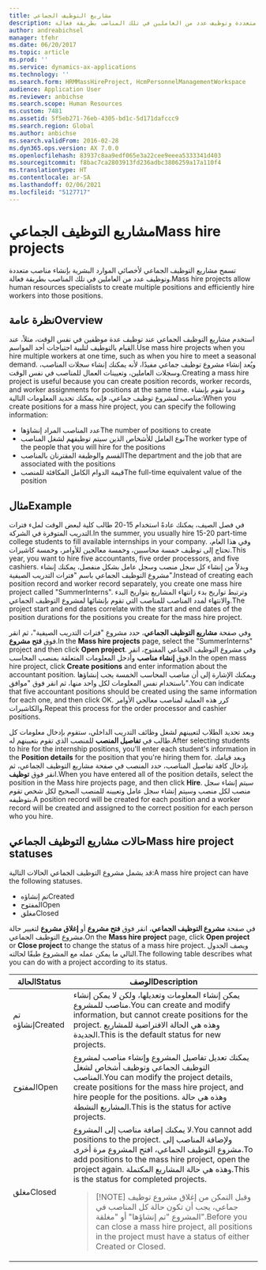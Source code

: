 ```yaml
---
title: مشاريع التوظيف الجماعي
description: تسمح مشاريع التوظيف الجماعي لأخصائي الموارد البشرية بإنشاء مناصب متعددة وتوظيف عدد من العاملين في تلك المناصب بطريقة فعالة.
author: andreabichsel
manager: tfehr
ms.date: 06/20/2017
ms.topic: article
ms.prod: ''
ms.service: dynamics-ax-applications
ms.technology: ''
ms.search.form: HRMMassHireProject, HcmPersonnelManagementWorkspace
audience: Application User
ms.reviewer: anbichse
ms.search.scope: Human Resources
ms.custom: 7481
ms.assetid: 5f5eb271-76eb-4305-bd1c-5d171dafccc9
ms.search.region: Global
ms.author: anbichse
ms.search.validFrom: 2016-02-28
ms.dyn365.ops.version: AX 7.0.0
ms.openlocfilehash: 83937c8aa9edf065e3a22cee9eeea5333341d403
ms.sourcegitcommit: f8bac7ca2803913fd236adbc3806259a17a110f4
ms.translationtype: HT
ms.contentlocale: ar-SA
ms.lasthandoff: 02/06/2021
ms.locfileid: "5127717"
---
```

# <a name="mass-hire-projects"></a><span data-ttu-id="2080e-103">مشاريع التوظيف الجماعي</span><span class="sxs-lookup"><span data-stu-id="2080e-103">Mass hire projects</span></span>



<span data-ttu-id="2080e-104">تسمح مشاريع التوظيف الجماعي لأخصائي الموارد البشرية بإنشاء مناصب متعددة وتوظيف عدد من العاملين في تلك المناصب بطريقة فعالة.</span><span class="sxs-lookup"><span data-stu-id="2080e-104">Mass hire projects allow human resources specialists to create multiple positions and efficiently hire workers into those positions.</span></span>

## <a name="overview"></a><span data-ttu-id="2080e-105">نظرة عامة</span><span class="sxs-lookup"><span data-stu-id="2080e-105">Overview</span></span>

<span data-ttu-id="2080e-106">استخدم مشاريع التوظيف الجماعي عند توظيف عدة موظفين في نفس الوقت، مثلاً، عند القيام بالتوظيف لتلبية احتياجات أحد المواسم.</span><span class="sxs-lookup"><span data-stu-id="2080e-106">Use mass hire projects when you hire multiple workers at one time, such as when you hire to meet a seasonal demand.</span></span> <span data-ttu-id="2080e-107">ويُعد إنشاء مشروع توظيف جماعي مفيدًا، لأنه يمكنك إنشاء سجلات المناصب، وسجلات العاملين، وتعيينات العمال للمناصب في نفس الوقت.</span><span class="sxs-lookup"><span data-stu-id="2080e-107">Creating a mass hire project is useful because you can create position records, worker records, and worker assignments for positions at the same time.</span></span> <span data-ttu-id="2080e-108">وعندما تقوم بإنشاء مناصب لمشروع توظيف جماعي، فإنه يمكنك تحديد المعلومات التالية:</span><span class="sxs-lookup"><span data-stu-id="2080e-108">When you create positions for a mass hire project, you can specify the following information:</span></span>

- <span data-ttu-id="2080e-109">عدد المناصب المراد إنشاؤها</span><span class="sxs-lookup"><span data-stu-id="2080e-109">The number of positions to create</span></span>
- <span data-ttu-id="2080e-110">نوع العامل للأشخاص الذين سيتم توظيفهم لشغل المناصب</span><span class="sxs-lookup"><span data-stu-id="2080e-110">The worker type of the people that you will hire for the positions</span></span>
- <span data-ttu-id="2080e-111">القسم والوظيفة المقترنان بالمناصب</span><span class="sxs-lookup"><span data-stu-id="2080e-111">The department and the job that are associated with the positions</span></span>
- <span data-ttu-id="2080e-112">قيمة الدوام الكامل المكافئة للمنصب</span><span class="sxs-lookup"><span data-stu-id="2080e-112">The full-time equivalent value of the position</span></span>

## <a name="example"></a><span data-ttu-id="2080e-113">مثال</span><span class="sxs-lookup"><span data-stu-id="2080e-113">Example</span></span>

<span data-ttu-id="2080e-114">في فصل الصيف، يمكنك عادةً استخدام 15-20 طالب كلية لبعض الوقت لملء فترات التدريب المتوفرة في الشركة.</span><span class="sxs-lookup"><span data-stu-id="2080e-114">In the summer, you usually hire 15-20 part-time college students to fill available internships in your company.</span></span> <span data-ttu-id="2080e-115">وفي هذا العام، تحتاج إلى توظيف خمسة محاسبين، وخمسة معالجين للأوامر، وخمسة كاشيرات.</span><span class="sxs-lookup"><span data-stu-id="2080e-115">This year, you want to hire five accountants, five order processors, and five cashiers.</span></span> <span data-ttu-id="2080e-116">وبدلاً من إنشاء كل سجل منصب وسجل عامل بشكل منفصل، يمكنك إنشاء مشروع التوظيف الجماعي باسم "فترات التدريب الصيفية".</span><span class="sxs-lookup"><span data-stu-id="2080e-116">Instead of creating each position record and worker record separately, you create one mass hire project called "SummerInterns".</span></span> <span data-ttu-id="2080e-117">وترتبط تواريخ بدء زانتهاء المشاريع بتواريخ البدء والانتهاء لمدد المناصب للمناصب التي تقوم بإنشائها لمشروع التوظيف الجماعي.</span><span class="sxs-lookup"><span data-stu-id="2080e-117">The project start and end dates correlate with the start and end dates of the position durations for the positions you create for the mass hire project.</span></span>

<span data-ttu-id="2080e-118">وفي صفحة **مشاريع التوظيف الجماعي**، حدد مشروع "فترات التدريب الصيفية"، ثم انقر فوق **فتح مشروع**.</span><span class="sxs-lookup"><span data-stu-id="2080e-118">In the **Mass hire projects** page, select the "SummerInterns" project and then click **Open project**.</span></span> <span data-ttu-id="2080e-119">وفي مشروع التوظيف الجماعي المفتوح، انقر فوق **إنشاء مناصب** وأدخل المعلومات المتعلقة بمنصب المحاسب.</span><span class="sxs-lookup"><span data-stu-id="2080e-119">In the open mass hire project, click **Create positions** and enter information about the accountant position.</span></span> <span data-ttu-id="2080e-120">ويمكنك الإشارة إلى أن مناصب المحاسب الخمسة يجب إنشاؤها باستخدام نفس المعلومات لكل واحد منها، ثم انقر فوق "موافق".</span><span class="sxs-lookup"><span data-stu-id="2080e-120">You can indicate that five accountant positions should be created using the same information for each one, and then click OK.</span></span> <span data-ttu-id="2080e-121">كرر هذه العملية لمناصب معالجي الأوامر والكاشيرات.</span><span class="sxs-lookup"><span data-stu-id="2080e-121">Repeat this process for the order processor and cashier positions.</span></span>

<span data-ttu-id="2080e-122">وبعد تحديد الطلاب لتعيينهم لشغل وظائف التدريب الداخلي، ستقوم بإدخال معلومات كل طالب في **تفاصيل المنصب** للمنصب الذي تقوم بتعيينهم له.</span><span class="sxs-lookup"><span data-stu-id="2080e-122">After selecting students to hire for the internship positions, you'll enter each student's information in the **Position details** for the position that you're hiring them for.</span></span> <span data-ttu-id="2080e-123">وبعد قيامك بإدخال كافة تفاصيل المناصب، حدد المنصب في صفحة مشاريع التوظيف الجماعي، ثم انقر فوق **توظيف**.</span><span class="sxs-lookup"><span data-stu-id="2080e-123">When you have entered all of the position details, select the position in the Mass hire projects page, and then click **Hire**.</span></span> <span data-ttu-id="2080e-124">سيتم إنشاء سجل منصب لكل منصب وسيتم إنشاء سجل عامل وتعيينه للمنصب الصحيح لكل شخص تقوم بتوظيفه.</span><span class="sxs-lookup"><span data-stu-id="2080e-124">A position record will be created for each position and a worker record will be created and assigned to the correct position for each person who you hire.</span></span>

## <a name="mass-hire-project-statuses"></a><span data-ttu-id="2080e-125">حالات مشاريع التوظيف الجماعي</span><span class="sxs-lookup"><span data-stu-id="2080e-125">Mass hire project statuses</span></span>

<span data-ttu-id="2080e-126">قد يشمل مشروع التوظيف الجماعي الحالات التالية:</span><span class="sxs-lookup"><span data-stu-id="2080e-126">A mass hire project can have the following statuses.</span></span>

- <span data-ttu-id="2080e-127">تم إنشاؤه</span><span class="sxs-lookup"><span data-stu-id="2080e-127">Created</span></span>
- <span data-ttu-id="2080e-128">المفتوح</span><span class="sxs-lookup"><span data-stu-id="2080e-128">Open</span></span>
- <span data-ttu-id="2080e-129">‏‏مغلق</span><span class="sxs-lookup"><span data-stu-id="2080e-129">Closed</span></span>

<span data-ttu-id="2080e-130">في صفحة **مشروع التوظيف الجماعي**، انقر فوق **فتح مشروع** أو **إغلاق مشروع** لتغيير حالة مشروع التوظيف الجماعي.</span><span class="sxs-lookup"><span data-stu-id="2080e-130">On the **Mass hire project** page, click **Open project** or **Close project** to change the status of a mass hire project.</span></span> <span data-ttu-id="2080e-131">ويصف الجدول التالي ما يمكن عمله مع المشروع طبقًا لحالته.</span><span class="sxs-lookup"><span data-stu-id="2080e-131">The following table describes what you can do with a project according to its status.</span></span>

<table>
<thead>
<tr>
<th><span data-ttu-id="2080e-132">الحالة</span><span class="sxs-lookup"><span data-stu-id="2080e-132">Status</span></span></th>
<th><span data-ttu-id="2080e-133">الوصف</span><span class="sxs-lookup"><span data-stu-id="2080e-133">Description</span></span></th>
</tr>
</thead>
<tbody>
<tr>
<td><span data-ttu-id="2080e-134">تم إنشاؤه</span><span class="sxs-lookup"><span data-stu-id="2080e-134">Created</span></span></td>
<td><span data-ttu-id="2080e-135">يمكن إنشاء المعلومات وتعديلها، ولكن لا يمكن إنشاء مناصب للمشروع.</span><span class="sxs-lookup"><span data-stu-id="2080e-135">You can create and modify information, but cannot create positions for the project.</span></span> <span data-ttu-id="2080e-136">وهذه هي الحالة الافتراضية للمشاريع الجديدة.</span><span class="sxs-lookup"><span data-stu-id="2080e-136">This is the default status for new projects.</span></span></td>
</tr>
<tr>
<td><span data-ttu-id="2080e-137">المفتوح</span><span class="sxs-lookup"><span data-stu-id="2080e-137">Open</span></span></td>
<td><span data-ttu-id="2080e-138">يمكنك تعديل تفاصيل المشروع وإنشاء مناصب لمشروع التوظيف الجماعي وتوظيف أشخاص لشغل المناصب.</span><span class="sxs-lookup"><span data-stu-id="2080e-138">You can modify the project details, create positions for the mass hire project, and hire people for the positions.</span></span> <span data-ttu-id="2080e-139">وهذه هي حالة المشاريع النشطة.</span><span class="sxs-lookup"><span data-stu-id="2080e-139">This is the status for active projects.</span></span></td>
</tr>
<tr>
<td><span data-ttu-id="2080e-140">‏‏مغلق</span><span class="sxs-lookup"><span data-stu-id="2080e-140">Closed</span></span></td>
<td><span data-ttu-id="2080e-141">لا يمكنك إضافة مناصب إلى المشروع.</span><span class="sxs-lookup"><span data-stu-id="2080e-141">You cannot add positions to the project.</span></span> <span data-ttu-id="2080e-142">ولإضافة المناصب إلى مشروع التوظيف الجماعي، افتح المشروع مرة أخرى.</span><span class="sxs-lookup"><span data-stu-id="2080e-142">To add positions to the mass hire project, open the project again.</span></span> <span data-ttu-id="2080e-143">وهذه هي حالة المشاريع المكتملة.</span><span class="sxs-lookup"><span data-stu-id="2080e-143">This is the status for completed projects.</span></span>
<blockquote>[!NOTE] <span data-ttu-id="2080e-144">وقبل التمكن من إغلاق مشروع توظيف جماعي، يجب أن تكون حالة كل المناصب في المشروع "تم إنشاؤها" أو "مغلقة".</span><span class="sxs-lookup"><span data-stu-id="2080e-144">Before you can close a mass hire project, all positions in the project must have a status of either Created or Closed.</span></span></blockquote>
</td>
</tr>
</tbody>
</table>
